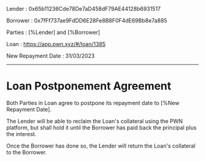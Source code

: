 Lender
: 0x65b11236Cde78De7aD458dF79AE44128b6931517

Borrower
: 0x7fFf737ae9FdDD6E28Fe8B8F0F4dE69Bb8e7a885

Parties
: [%Lender] and [%Borrower]

Loan
: https://app.pwn.xyz/#/loan/1385

New Repayment Date
: 31/03/2023

---

# Loan Postponement Agreement

Both Parties in Loan agree to postpone its repayment date to [%New Repayment Date].

The Lender will be able to reclaim the Loan's collateral using the PWN platform, but shall hold it until the Borrower has paid back the principal plus the interest.

Once the Borrower has done so, the Lender will return the Loan's collateral to the Borrower.

